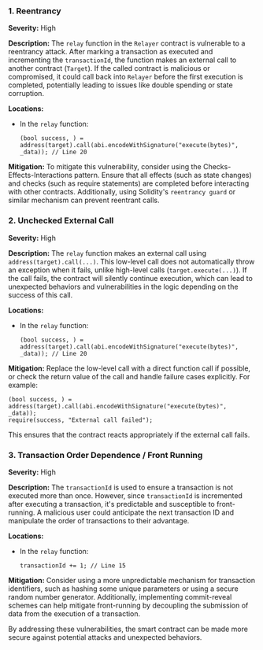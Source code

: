 ### 1. **Reentrancy**

**Severity:**
High

**Description:**
The `relay` function in the `Relayer` contract is vulnerable to a reentrancy attack. After marking a transaction as executed and incrementing the `transactionId`, the function makes an external call to another contract (`Target`). If the called contract is malicious or compromised, it could call back into `Relayer` before the first execution is completed, potentially leading to issues like double spending or state corruption.

**Locations:**

- In the `relay` function:
  ```solidity
  (bool success, ) = address(target).call(abi.encodeWithSignature("execute(bytes)", _data)); // Line 20
  ```

**Mitigation:**
To mitigate this vulnerability, consider using the Checks-Effects-Interactions pattern. Ensure that all effects (such as state changes) and checks (such as require statements) are completed before interacting with other contracts. Additionally, using Solidity's `reentrancy guard` or similar mechanism can prevent reentrant calls.

### 2. **Unchecked External Call**

**Severity:**
High

**Description:**
The `relay` function makes an external call using `address(target).call(...)`. This low-level call does not automatically throw an exception when it fails, unlike high-level calls (`target.execute(...)`). If the call fails, the contract will silently continue execution, which can lead to unexpected behaviors and vulnerabilities in the logic depending on the success of this call.

**Locations:**

- In the `relay` function:
  ```solidity
  (bool success, ) = address(target).call(abi.encodeWithSignature("execute(bytes)", _data)); // Line 20
  ```

**Mitigation:**
Replace the low-level call with a direct function call if possible, or check the return value of the call and handle failure cases explicitly. For example:
```solidity
(bool success, ) = address(target).call(abi.encodeWithSignature("execute(bytes)", _data));
require(success, "External call failed");
```
This ensures that the contract reacts appropriately if the external call fails.

### 3. **Transaction Order Dependence / Front Running**

**Severity:**
High

**Description:**
The `transactionId` is used to ensure a transaction is not executed more than once. However, since `transactionId` is incremented after executing a transaction, it's predictable and susceptible to front-running. A malicious user could anticipate the next transaction ID and manipulate the order of transactions to their advantage.

**Locations:**

- In the `relay` function:
  ```solidity
  transactionId += 1; // Line 15
  ```

**Mitigation:**
Consider using a more unpredictable mechanism for transaction identifiers, such as hashing some unique parameters or using a secure random number generator. Additionally, implementing commit-reveal schemes can help mitigate front-running by decoupling the submission of data from the execution of a transaction.

By addressing these vulnerabilities, the smart contract can be made more secure against potential attacks and unexpected behaviors.